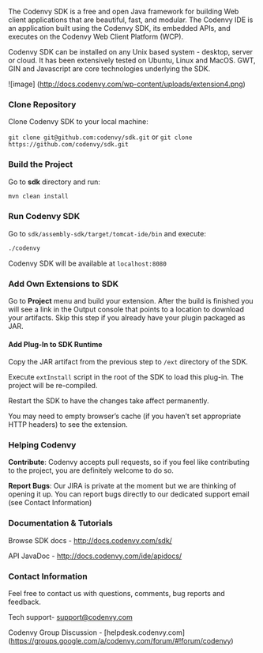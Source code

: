 The Codenvy SDK is a free and open Java framework for building Web client applications that are beautiful, fast, and modular. The Codenvy IDE is an application built using the Codenvy SDK, its embedded APIs, and executes on the Codenvy Web Client Platform (WCP).

Codenvy SDK can be installed on any Unix based system - desktop, server or cloud. It has been extensively tested on Ubuntu, Linux and MacOS. GWT, GIN and Javascript are core technologies underlying the SDK.

![image] (http://docs.codenvy.com/wp-content/uploads/extension4.png)

### Clone Repository

Clone Codenvy SDK to your local machine:

```git clone git@github.com:codenvy/sdk.git``` or ```git clone https://github.com/codenvy/sdk.git```

### Build the Project


Go to **sdk** directory and run:
```sh
mvn clean install
```
### Run Codenvy SDK

Go to ```sdk/assembly-sdk/target/tomcat-ide/bin``` and execute:
```sh
./codenvy
```
Codenvy SDK will be available at ```localhost:8080```

### Add Own Extensions to SDK

Go to **Project** menu and build your extension. After the build is finished you will see a link in the Output console that points to a location to download your artifacts. Skip this step if you already have your plugin packaged as JAR.

#### Add Plug-In to SDK Runtime

Copy the JAR artifact from the previous step to ```/ext``` directory of the SDK.

Execute ```extInstall``` script in the root of the SDK to load this plug-in. The project will be re-compiled.

Restart the SDK to have the changes take affect permanently.

You may need to empty browser’s cache (if you haven’t set appropriate HTTP headers) to see the extension.

### Helping Codenvy

**Contribute**: Codenvy accepts pull requests, so if you feel like contributing to the project, you are definitely welcome to do so.

**Report Bugs**: Our JIRA is private at the moment but we are thinking of opening it up. You can report bugs directly to our dedicated support email (see Contact Information)

### Documentation  & Tutorials

Browse SDK docs - http://docs.codenvy.com/sdk/

API JavaDoc - http://docs.codenvy.com/ide/apidocs/

### Contact Information

Feel free to contact us with questions, comments, bug reports and feedback.

Tech support- support@codenvy.com

Codenvy Group Discussion - [helpdesk.codenvy.com] (https://groups.google.com/a/codenvy.com/forum/#!forum/codenvy)
